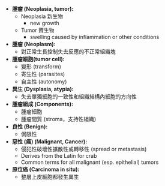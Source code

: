- **腫瘤 (Neoplasia, tumor):**
	- Neoplasia 新生物 
		- new growth 
	- Tumor 贅生物
		- swelling caused by inflammation or other conditions
- **腫瘤 (Neoplasm):** 
	- 對正常生長控制失去反應的不正常組織塊
- **腫瘤細胞(tumor cell):** 
	- 變形 (transform)
	- 寄生性 (parasites)
	- 自主性 (autonomy)
- **異生 (Dysplasia, atypia):**
	- 失去單獨細胞的一致性和組織結構內細胞的方向性
- **腫瘤組成 (Components):**
	- 腫瘤細胞
	- 腫瘤間質 (stroma，支持性組織)
- **良性 (Benign):**
	- 侷限性
- **惡性 (癌) (Malignant, Cancer):**
	- 侵犯性破壞性擴散性或轉移性 (spread or metastasis) 
	- Derives from the Latin for crab 
	- Common terms for all malignant (esp. epithelial) tumors 
- **原位癌 (Carcinoma in situ):**
	- 整層上皮細胞都發生異生